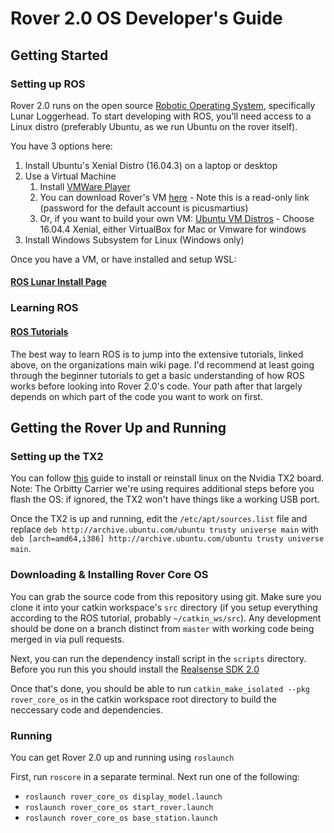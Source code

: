# Rover 2.0 OS Developer's Guide
## Getting Started
### Setting up ROS
Rover 2.0 runs on the open source [Robotic Operating System](https://www.ros.org), specifically Lunar Loggerhead. To start developing with ROS, you'll need access to a Linux distro (preferably Ubuntu, as we run Ubuntu on the rover itself).

You have 3 options here:
1. Install Ubuntu's Xenial Distro (16.04.3) on a laptop or desktop
1. Use a Virtual Machine
    1. Install [VMWare Player](https://my.vmware.com/en/web/vmware/free#desktop_end_user_computing/vmware_workstation_player/14_0)
    1. You can download Rover's VM [here](https://www.dropbox.com/sh/jpjyvxjzwur0kr5/AACAhvjKlyJO1A8gTY04oAKDa?dl=0) - Note this is a read-only link (password for the default account is picusmartius)
    1. Or, if you want to build your own VM: [Ubuntu VM Distros](https://www.osboxes.org/ubuntu/) - Choose 16.04.4 Xenial, either VirtualBox for Mac or Vmware for windows
1. Install Windows Subsystem for Linux (Windows only)

Once you have a VM, or have installed and setup WSL:
#### **[ROS Lunar Install Page](http://wiki.ros.org/lunar/Installation)**

### Learning ROS

#### [ROS Tutorials](http://wiki.ros.org/ROS/Tutorials)

The best way to learn ROS is to jump into the extensive tutorials, linked above, on the organizations main wiki page. I'd recommend at least going through the beginner tutorials to get a basic understanding of how ROS works before looking into Rover 2.0's code. Your path after that largely depends on which part of the code you want to work on first.

## Getting the Rover Up and Running

### Setting up the TX2
You can follow [this](https://github.com/NVIDIA-Jetson/jetson-trashformers/wiki/Jetson%E2%84%A2-Flashing-and-Setup-Guide-for-a-Connect-Tech-Carrier-Board) guide to install or reinstall linux on the Nvidia TX2 board. Note: The Orbitty Carrier we're using requires additional steps before you flash the OS: if ignored, the TX2 won't have things like a working USB port.

Once the TX2 is up and running, edit the `/etc/apt/sources.list` file and replace `deb http://archive.ubuntu.com/ubuntu trusty universe main` with `deb [arch=amd64,i386] http://archive.ubuntu.com/ubuntu trusty universe main`.

### Downloading & Installing Rover Core OS

You can grab the source code from this repository using git. Make sure you clone it into your catkin workspace's `src` directory (if you setup everything according to the ROS tutorial, probably `~/catkin_ws/src`). Any development should be done on a branch distinct from `master` with working code being merged in via pull requests.

Next, you can run the dependency install script in the `scripts` directory. Before you run this you should install the [Realsense SDK 2.0](https://realsense.intel.com/sdk-2/#install)

Once that's done, you should be able to run `catkin_make_isolated --pkg rover_core_os` in the catkin workspace root directory to build the neccessary code and dependencies.

### Running
You can get Rover 2.0 up and running using `roslaunch`

First, run `roscore` in a separate terminal. Next run one of the following:
* `roslaunch rover_core_os display_model.launch`
* `roslaunch rover_core_os start_rover.launch`
* `roslaunch rover_core_os base_station.launch`
